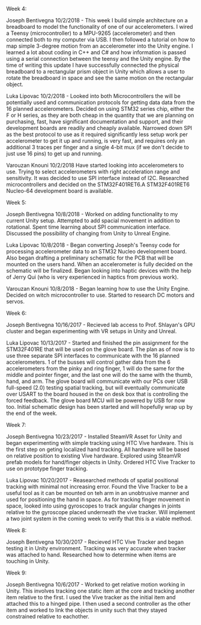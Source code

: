 Week 4:

Joseph Bentivegna
10/2/2018 - This week I build simple architecture on a breadboard to model the functionality of one of our accelerometers. I wired a Teensy (microcontroller) to a MPU-9265 (accelerometer) and then connected both to my computer via USB.  I then followed a tutorial on how to map simple 3-degree motion from an accelerometer into the Unity engine.  I learned a lot about coding in C++ and C# and how information is passed using a serial connection between the teensy and the Unity engine. By the time of writing this update I have successfully connected the physical breadboard to a rectangular prism object in Unity which allows a user to rotate the breadboard in space and see the same motion on the rectangular object.


Luka Lipovac
10/2/2018 - Looked into both Microcontrollers the will be potentially used and communication protocols for getting data data from the 16 planned accelerometers. Decided on using STM32 series chip, either the F or H series, as they are both cheap in the quantity that we are planning on purchasing, fast, have significant documentation and support, and their development boards are readily and cheaply available. Narrowed down SPI as the best protocol to use as it required significantly less setup work per accelerometer to get it up and running, is very fast, and requires only an additional 3 traces per finger and a single 4-bit mux (if we don't decide to just use 16 pins) to get up and running. 

Varouzan Knouni
10/2/2018
Have started looking into accelerometers to use. Trying to select accelerometers with right acceleration range and sensitivity. It was decided to use SPI interface instead of I2C. Researched microcontrollers and decided on the STM32F401RET6.A STM32F401RET6 Nucleo-64 development board is available.



Week 5:

Joseph Bentivegna
10/8/2018 - Worked on adding functionality to my current Unity setup. Attempted to add spacial movement in addition to rotational.  Spent time learning about SPI communication interface.  Discussed the possibility of changing from Unity to Unreal Engine.

Luka Lipovac
10/8/2018 - Began converting Joseph's Teensy code for processing accelerometer data to an STM32 Nucleo development board. Also began drafting a preliminary schematic for the PCB that will be mounted on the users hand. When an accelerometer is fully decided on the schematic will be finalized. Began looking into haptic devices with the help of Jerry Qui (who is very experienced in haptics from previous work). 

Varouzan Knouni
10/8/2018 - Began learning how to use the Unity Engine. Decided on witch microcontroller to use. Started to research DC motors and servos.


Week 6:

Joseph Bentivegna
10/16/2017 - Recieved lab access to Prof. Shlayan's GPU cluster and began experimenting with VR setups in Unity and Unreal.  

Luka Lipovac
10/13/2017 - Started and finished the pin assignment for the STM32F401RE that will be used on the glove board. The plan as of now is to use three separate SPI interfaces to communicate with the 16 planned accelerometers. 1 of the busses will control gather data from the 6 accelerometers from the pinky and ring finger, 1 will do the same for the middle and pointer finger, and the last one will do the same with the thumb, hand, and arm. The glove board will communicate with our PCs over USB full-speed (2.0) testing spatial tracking, but will eventually communicate over USART to the board housed in the on desk box that is controlling the forced feedback. The glove board MCU will be powered by USB for now too. Initial schematic design has been started and will hopefully wrap up by the end of the week.  


Week 7:

Joseph Bentivegna
10/23/2017 - Installed SteamVR Asset for Unity and began experimenting with simple tracking using HTC Vive hardware.  This is the first step on geting localized hand tracking.  All hardware will be based on relative position to existing Vive hardware.  Explored using SteamVR prefab models for hand/finger objects in Unity.  Ordered HTC Vive Tracker to use on prototype finger tracking.  

Luka Lipovac
10/20/2017 - Reasearched methods of spatial positional tracking with minimal not increasing error. Found the Vive Tracker to be a useful tool as it can be mounted on teh arm in an unobtrusive manner and used for positioning the hand in space. As for tracking finger movement in space, looked into using gyroscopes to track angular changes in joints relative to the gyroscope placed underneath the vive tracker. Will implement a two joint system in the coming week to verify that this is a viable method. 

Week 8:

Joseph Bentivegna
10/30/2017 - Recieved HTC Vive Tracker and began testing it in Unity environment.  Tracking was very accurate when tracker was attached to hand. Researched how to determine when items are touching in Unity. 

Week 9:

Joseph Bentivegna
10/6/2017 - Worked to get relative motion working in Unity. This involves tracking one static item at the core and tracking another item relative to the first.  I used the Vive tracker as the initial item and attached this to a hinged pipe.  I then used a second controller as the other item and worked to link the objects in unity such that they stayed constrained relative to eachother.

